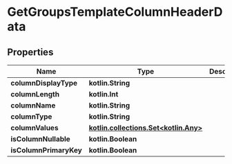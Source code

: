 
# GetGroupsTemplateColumnHeaderData

## Properties
| Name | Type | Description | Notes |
| ------------ | ------------- | ------------- | ------------- |
| **columnDisplayType** | **kotlin.String** |  |  [optional] |
| **columnLength** | **kotlin.Int** |  |  [optional] |
| **columnName** | **kotlin.String** |  |  [optional] |
| **columnType** | **kotlin.String** |  |  [optional] |
| **columnValues** | [**kotlin.collections.Set&lt;kotlin.Any&gt;**](kotlin.Any.md) |  |  [optional] |
| **isColumnNullable** | **kotlin.Boolean** |  |  [optional] |
| **isColumnPrimaryKey** | **kotlin.Boolean** |  |  [optional] |



